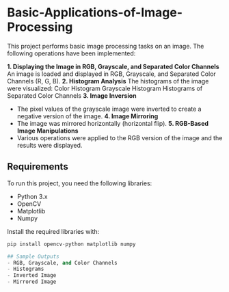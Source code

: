 # Basic-Applications-of-Image-Processing
This project performs basic image processing tasks on an image. The following operations have been implemented:

**1. Displaying the Image in RGB, Grayscale, and Separated Color Channels**
An image is loaded and displayed in RGB, Grayscale, and Separated Color Channels (R, G, B).
**2. Histogram Analysis**
The histograms of the image were visualized:
Color Histogram
Grayscale Histogram
Histograms of Separated Color Channels
**3. Image Inversion**
- The pixel values of the grayscale image were inverted to create a negative version of the image.
**4. Image Mirroring**
- The image was mirrored horizontally (horizontal flip).
**5. RGB-Based Image Manipulations**
- Various operations were applied to the RGB version of the image and the results were displayed.

## Requirements
To run this project, you need the following libraries:
- Python 3.x
- OpenCV
- Matplotlib
- Numpy
  
Install the required libraries with:
```python
pip install opencv-python matplotlib numpy

## Sample Outputs
- RGB, Grayscale, and Color Channels
- Histograms
- Inverted Image
- Mirrored Image


